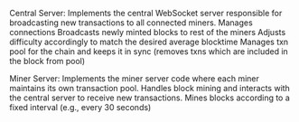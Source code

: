 Central Server:
    Implements the central WebSocket server responsible for broadcasting new transactions to all connected miners.
    Manages connections
    Broadcasts newly minted blocks to rest of the miners 
    Adjusts difficulty accordingly to match the desired average blocktime
    Manages txn pool for the chain and keeps it in sync (removes txns which are included in the block from pool)

Miner Server:
    Implements the miner server code where each miner maintains its own transaction pool.
    Handles block mining and interacts with the central server to receive new transactions.
    Mines blocks according to a fixed interval (e.g., every 30 seconds)

